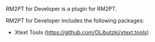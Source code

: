 RM2PT for Developer is a plugin for RM2PT.

RM2PT for Developer includes the following packages:
 - Xtext Tools (https://github.com/OLibutzki/xtext.tools)
